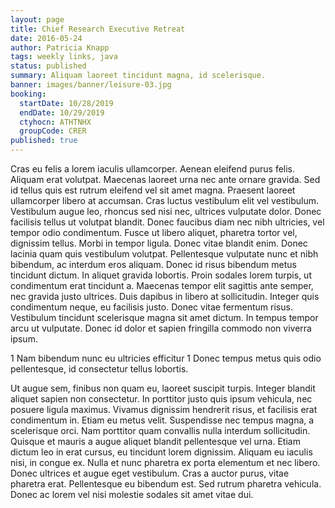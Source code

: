 ```yaml
---
layout: page
title: Chief Research Executive Retreat
date: 2016-05-24
author: Patricia Knapp
tags: weekly links, java
status: published
summary: Aliquam laoreet tincidunt magna, id scelerisque.
banner: images/banner/leisure-03.jpg
booking:
  startDate: 10/28/2019
  endDate: 10/29/2019
  ctyhocn: ATHTNHX
  groupCode: CRER
published: true
---
```

Cras eu felis a lorem iaculis ullamcorper. Aenean eleifend purus felis. Aliquam erat volutpat. Maecenas laoreet urna nec ante ornare gravida. Sed id tellus quis est rutrum eleifend vel sit amet magna. Praesent laoreet ullamcorper libero at accumsan. Cras luctus vestibulum elit vel vestibulum. Vestibulum augue leo, rhoncus sed nisi nec, ultrices vulputate dolor. Donec facilisis tellus ut volutpat blandit. Donec faucibus diam nec nibh ultricies, vel tempor odio condimentum. Fusce ut libero aliquet, pharetra tortor vel, dignissim tellus. Morbi in tempor ligula.
Donec vitae blandit enim. Donec lacinia quam quis vestibulum volutpat. Pellentesque vulputate nunc et nibh bibendum, ac interdum eros aliquam. Donec id risus bibendum metus tincidunt dictum. In aliquet gravida lobortis. Proin sodales lorem turpis, ut condimentum erat tincidunt a. Maecenas tempor elit sagittis ante semper, nec gravida justo ultrices. Duis dapibus in libero at sollicitudin. Integer quis condimentum neque, eu facilisis justo. Donec vitae fermentum risus. Vestibulum tincidunt scelerisque magna sit amet dictum. In tempus tempor arcu ut vulputate. Donec id dolor et sapien fringilla commodo non viverra ipsum.

1 Nam bibendum nunc eu ultricies efficitur
1 Donec tempus metus quis odio pellentesque, id consectetur tellus lobortis.

Ut augue sem, finibus non quam eu, laoreet suscipit turpis. Integer blandit aliquet sapien non consectetur. In porttitor justo quis ipsum vehicula, nec posuere ligula maximus. Vivamus dignissim hendrerit risus, et facilisis erat condimentum in. Etiam eu metus velit. Suspendisse nec tempus magna, a scelerisque orci. Nam porttitor quam convallis nulla interdum sollicitudin. Quisque et mauris a augue aliquet blandit pellentesque vel urna. Etiam dictum leo in erat cursus, eu tincidunt lorem dignissim. Aliquam eu iaculis nisi, in congue ex. Nulla et nunc pharetra ex porta elementum et nec libero. Donec ultrices et augue eget vestibulum. Cras a auctor purus, vitae pharetra erat. Pellentesque eu bibendum est. Sed rutrum pharetra vehicula. Donec ac lorem vel nisi molestie sodales sit amet vitae dui.
